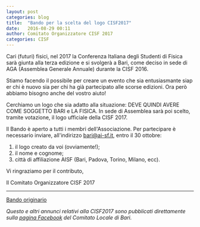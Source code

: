 ```yaml
---
layout: post
categories: blog
title:  "Bando per la scelta del logo CISF2017"
date:   2016-08-29 00:11
author: Comitato Organizzatore CISF 2017
categories: CISF
---
```


Cari (futuri) fisici, nel 2017 la Conferenza Italiana degli Studenti di Fisica sarà giunta alla terza edizione e si svolgerà a Bari, come deciso in sede di AGA (Assemblea Generale Annuale) durante la CISF 2016.

Stiamo facendo il possibile per creare un evento che sia entusiasmante siap er chi è nuovo sia per chi ha già partecipato alle scorse edizioni. Ora però abbiamo bisogno anche del vostro aiuto!

Cerchiamo un logo che sia adatto alla situazione: DEVE QUINDI AVERE COME SOGGETTO BARI e LA FISICA. In sede di Assemblea sarà poi scelto, tramite votazione, il logo ufficiale della CISF 2017.

Il Bando è aperto a tutti i membri dell'Associazione. Per partecipare è necessario inviare, all'indirizzo [bari&#64;&#97;&#105;&#45;&#115;&#102;&#46;&#105;&#116;](mailto:bari&#64;&#97;&#105;&#45;&#115;&#102;&#46;&#105;&#116;), entro il 30 ottobre:

1. il logo creato da voi (ovviamente!);
2. il nome e cognome;
3. città di affiliazione AISF (Bari, Padova, Torino, Milano, ecc).

Vi ringraziamo per il contributo,

Il Comitato Organizzatore CISF 2017

<hr>

[Bando originario](/img/blog/bandologocisf2017.jpg)

*Questo e altri annunci relativi alla CISF2017 sono pubblicati direttamente sulla [pagina Facebook](https://www.facebook.com/AISF-Bari-419162114940421/) del Comitato Locale di Bari.*
